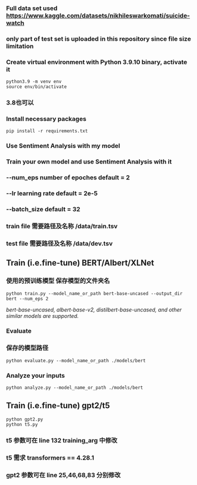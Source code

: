 ### Full data set used https://www.kaggle.com/datasets/nikhileswarkomati/suicide-watch
### only part of test set is uploaded in this repository since file size limitation



### Create virtual environment with Python 3.9.10 binary, activate it
```
python3.9 -m venv env
source env/bin/activate
```
### 3.8也可以

### Install necessary packages
```
pip install -r requirements.txt
```
### Use Sentiment Analysis with my model

### Train your own model and use Sentiment Analysis with it

### --num_eps number of epoches default = 2

### --lr learning rate default = 2e-5

### --batch_size default = 32

### train file 需要路径及名称 /data/train.tsv

### test file 需要路径及名称 /data/dev.tsv

## Train (i.e.fine-tune) BERT/Albert/XLNet

###                                   使用的预训练模型       保存模型的文件夹名
```
python train.py --model_name_or_path bert-base-uncased --output_dir bert --num_eps 2
```
*bert-base-uncased, albert-base-v2, distilbert-base-uncased, and other similar models are supported.*

### Evaluate

###                                      保存的模型路径
```
python evaluate.py --model_name_or_path ./models/bert
```

### Analyze your inputs
```
python analyze.py --model_name_or_path ./models/bert
```

## Train (i.e.fine-tune) gpt2/t5
```
python gpt2.py
python t5.py
```
### t5 参数可在 line 132 training_arg 中修改
### t5 需求 transformers == 4.28.1

### gpt2 参数可在 line 25,46,68,83 分别修改
